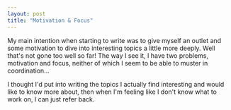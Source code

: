 ```yaml
---
layout: post
title: "Motivation & Focus"
---
```


My main intention when starting to write was to give myself an outlet and some motivation to dive into interesting topics a 
little more deeply. Well that's not gone too well so far! The way I see it, I have two problems, motivation and focus, neither of which
I seem to be able to muster in coordination...

I thought I'd put into writing the topics I actually find interesting and would like to know more about, then when I'm feeling like
I don't know what to work on, I can just refer back.


